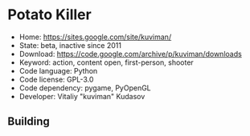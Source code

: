 # Potato Killer

- Home: https://sites.google.com/site/kuviman/
- State: beta, inactive since 2011
- Download: https://code.google.com/archive/p/kuviman/downloads
- Keyword: action, content open, first-person, shooter
- Code language: Python
- Code license: GPL-3.0
- Code dependency: pygame, PyOpenGL
- Developer: Vitaliy "kuviman" Kudasov

## Building
